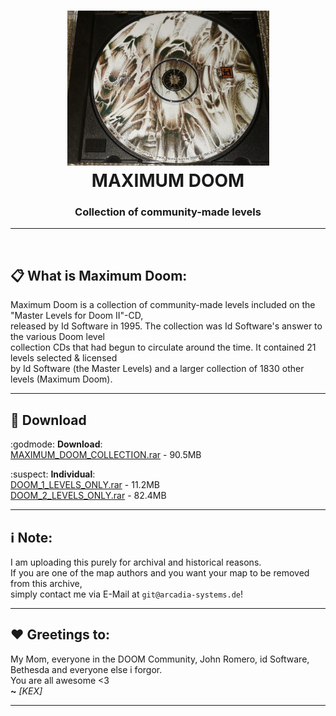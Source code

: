 <h1 align="center"><img src="MASTER_LEVELS_CD.jpeg"width="323" height="248"><br />MAXIMUM DOOM</h1>
<h3 align="center">Collection of community-made levels</h3>

---

$~~~~~~~~~~~$

## :clipboard: What is Maximum Doom:<br />
Maximum Doom is a collection of community-made levels included on the "Master Levels for Doom II"-CD,<br />
released by Id Software in 1995. The collection was Id Software's answer to the various Doom level<br />
collection CDs that had begun to circulate around the time. It contained 21 levels selected & licensed<br />
by Id Software (the Master Levels) and a larger collection of 1830 other levels (Maximum Doom).<br />

---

## :floppy_disk: Download
:godmode: **Download**:<br />
[MAXIMUM_DOOM_COLLECTION.rar](https://github.com/Official-KEX/Maximum-DOOM-Collection/raw/main/DOWNLOAD/MAXIMUM_DOOM_COLLECTION.rar) - 90.5MB <br />



:suspect: **Individual**:<br />
[DOOM_1_LEVELS_ONLY.rar](https://github.com/Official-KEX/Maximum-DOOM-Collection/raw/main/DOWNLOAD/DOOM_1_LEVELS_ONLY.rar) - 11.2MB <br />
[DOOM_2_LEVELS_ONLY.rar](https://github.com/Official-KEX/Maximum-DOOM-Collection/raw/main/DOWNLOAD/DOOM_2_LEVELS_ONLY.rar) - 82.4MB <br />

---

## :information_source: **Note:**
I am uploading this purely for archival and historical reasons. <br />
If you are one of the map authors and you want your map to be removed from this archive, </br>
simply contact me via E-Mail at `git@arcadia-systems.de`! </br>

---

## :hearts: **Greetings to:**
My Mom, everyone in the DOOM Community, John Romero, id Software, Bethesda and everyone else i forgor.<br />
You are all awesome <3<br />
**~** *[KEX]*

---

$~~~~~~~~~~~$
